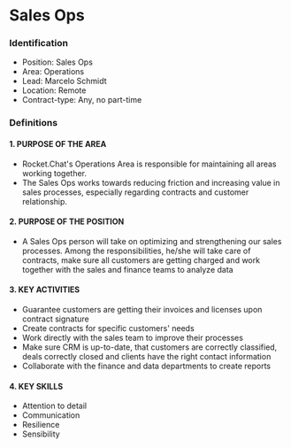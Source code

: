 # Sales Ops

### Identification

* Position: Sales Ops
* Area: Operations
* Lead: Marcelo Schmidt
* Location: Remote
* Contract-type: Any, no part-time

### Definitions

#### 1. PURPOSE OF THE AREA

* Rocket.Chat's Operations Area is responsible for maintaining all areas working together. 
* The Sales Ops works towards reducing friction and increasing value in sales processes, especially regarding contracts and customer relationship.

#### 2. PURPOSE OF THE POSITION

* A Sales Ops person will take on optimizing and strengthening our sales processes. Among the responsibilities, he/she will take care of contracts, make sure all customers are getting charged and work together with the sales and finance teams to analyze data

#### 3. KEY ACTIVITIES

* Guarantee customers are getting their invoices and licenses upon contract signature
* Create contracts for specific customers' needs
* Work directly with the sales team to improve their processes
* Make sure CRM is up-to-date, that customers are correctly classified, deals correctly closed and clients have the right contact information
* Collaborate with the finance and data departments to create reports

#### 4. KEY SKILLS

* Attention to detail
* Communication
* Resilience
* Sensibility



